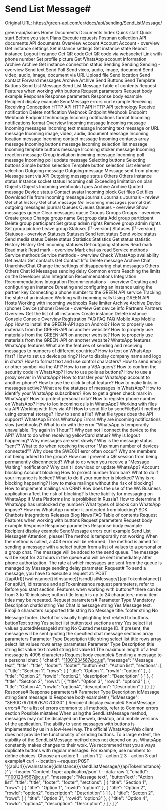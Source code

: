 # Send List Message#

Original URL: https://green-api.com/en/docs/api/sending/SendListMessage/

green-api/issues Home Documents Documents Index Quick start Quick start Before you start Plans Execute requests Postman collection API documents API documents Overview Account Account Account - overview Get instance settings Set instance settings Get instance state Reboot instance Logout instance Get QR code Get QR code via websocket Link with phone number Set profile picture Get WhatsApp account information Archive Archive Get instance connection status Sending Sending Sending - overview Send text Send Poll Send video, audio, image, document Send video, audio, image, document via URL Upload file Send location Send contact Forward messages Archive Archive Send Buttons Send Template Buttons Send List Message Send List Message Table of contents Request Features when working with buttons Request parameters Request body example Response Response parameters Response body example Recipient display example SendMessage errors curl example Receiving Receiving Conception HTTP API HTTP API HTTP API technology Receive notification Delete notification Webhook Endpoint Webhook Endpoint Webhook Endpoint technology Incoming notifications format Incoming notifications format Overview Incoming message Incoming message Incoming messages Incoming text message Incoming text message or URL message Incoming image, video, audio, document message Incoming location message Incoming contact message Incoming contacts array message Incoming buttons message Incoming selection list message Incoming template buttons message Incoming sticker message Incoming reaction message Group invitation incoming message Incoming poll message Incoming poll update message Selecting buttons Selecting buttons Simple button selection Template button selection List element selection Outgoing message Outgoing message Message sent from phone Message sent via API Outgoing message status Others Others Instance status Instance socket status Incoming call Exceeding limitation on plan Objects Objects Incoming webhooks types Archive Archive Quoted message Device status Contact avatar Incoming block Get files Get files Download file from incoming message Journals Journals Journals - review Get chat history Get chat message Get incoming messages journal Get outgoing messages journal Queues Queues Queues - overview Show messages queue Clear messages queue Groups Groups Groups - overview Create group Change group name Get group data Add group participant Delete group participant Set group admin rights Remove group admin rights Set group picture Leave group Statuses (Î²-version) Statuses (Î²-version) Statuses - overview Statuses Statuses Send text status Send voice status Send media status Delete status Statistics Statistics Get status statistic History History Get incoming statuses Get outgoing statuses Read mark Read mark Read mark - overview Mark chat as read Service methods Service methods Service methods - overview Check WhatsApp availability Get avatar Get contacts Get Contact Info Delete message Archive Chat UnarchiveChat Change the settings of disappearing chat messages Others Others Chat Id Messages sending delay Common errors Reaching the limits on the Developer plan Integration Recommendations Integration Recommendations Integration Recommendations - overview Creating and configuring an instance Ð¡reating and configuring an instance using the partner key Connecting a phone number to the GREEN API service Tracking the state of an instance Working with incoming calls Using GREEN API Hosts Working with incoming webhooks Rate limiter Archive Archive Device (phone) Device (phone) Device - overview Get device info Partners Partners Overview Get the list of all instances Create instance Delete instance Console Console Overview Registration FAQ FAQ FAQ Mobile App Mobile App How to install the GREEN-API app on Android? How to properly use materials from the GREEN-API on another website? How to properly use materials from the GREEN-API on another website? How to properly use materials from the GREEN-API on another website? WhatsApp features WhatsApp features What are the features of sending and receiving messages to numbers of different countries? How to text on WhatsApp first? How to set up device pairing? How to display company name and logo in chats? How to format text and use control characters? How to send emoji or other symbol via the API? How to run a VBA query? How to confirm the security code in WhatsApp? How to use polls as buttons? How to use a proxy server in WhatsApp? How to transfer your WhatsApp account to another phone? How to use the click to chat feature? How to make links in messages active? What are the statuses of messages in WhatsApp? How to identify your WhatsApp subscribers? How to get a green check mark in WhatsApp? How to protect personal data? How to register phone number on WhatsApp? How to log incoming calls in WhatsApp? Working with files via API Working with files via API How to send file by sendFileByUrl method using external storage? How to send a file? What file types does the API support? WhatsApp Errors WhatsApp Errors Why are incoming notifications slow (webhooks)? What to do with the error "WhatsApp is temporarily unavailable. Try again in 1 hour."? Why can not I connect the device to the API? What to do when receiving yellowCard status? Why is logout happening? Why messages are sent slowly? Why is the message status "sent"? What to do when receiving the error "Maximum number of devices connected"? Why does the SWE001 error often occur? Why are members not being added to the group? How can I prevent a QR session from being permanently disconnected? What to do when you receive a "Message Waiting" notification? Why can`t I download or update WhatsApp? Account blocking Account blocking How to protect number from ban? What to do if your instance is locked? What to do if your number is blocked? Why is re-blocking happening? How to make mailings without the risk of blocking? How to implement mailings via CRM? How does the use of the WA Business application affect the risk of blocking? Is there liability for messaging on WhatsApp if Meta Platforms Inc is prohibited in Russia? How to determine if WhatsApp has unblocked my number? What types of blocks can WhatsApp impose? How my WhatsApp number is protected from blocking? SDK Chatbots Integrations Releases Blog News FAQ Table of contents Request Features when working with buttons Request parameters Request body example Response Response parameters Response body example Recipient display example SendMessage errors curl example Send List Message# Attention, please! The method is temporarily not working When the method is called, a 403 error will be returned. The method is aimed for sending a message with a select button from a list of values to a personal or a group chat. The message will be added to the send queue. The message will be kept for 24 hours in the queue and will be sent immediately after phone authorization. The rate at which messages are sent from the queue is managed by Message sending delay parameter. Request# To send a message, you have to execute a request at: POST {{apiUrl}}/waInstance{{idInstance}}/sendListMessage/{{apiTokenInstance}} For apiUrl, idInstance and apiTokenInstance request parameters, refer to Before you start section. Features when working with buttons# there can be from 3 to 10 inclusive; button title length is up to 24 characters; menu item titles may be repeated. Request parameters# Parameter Type Mandatory Description chatId string Yes Chat Id message string Yes Message text. Emoji ð characters supported title string No Message title. footer string No Message footer. Useful for visually highlighting text related to buttons. buttonText string Yes select list button text sections array Yes select list values quotedMessageId string No Quoted message ID. If present, the message will be sent quoting the specified chat message sections array parameters Parameter Type Description title string select list title rows array select list values rows array parameters Parameter Type Description title string list value text rowId string list value Id The maximum length of a text message is 4096 characters Request body example# Sending a message to a personal chat: { "chatId": "11001234567@c.us", "message": "Message text", "title": "title", "footer": "footer", "buttonText": "Action list", "sections": [ { "title": "Section 1", "rows": [ { "title": "Option 1", "rowId": "option1" }, { "title": "Option 2", "rowId": "option2", "description": "Description" } ] }, { "title": "Section 2", "rows": [ { "title": "Option 3", "rowId": "option3" }, { "title": "Option 4", "rowId": "option4", "description": "Description" } ] } ] } Response# Response parameters# Parameter Type Description idMessage string Sent message Id Response body example# { "idMessage": "3EB0C767D097B7C7C030" } Recipient display example# SendMessage errors# For a list of errors common to all methods, refer to Common errors section Possible mistakes When using the SendListMessage method, messages may not be displayed on the web, desktop, and mobile versions of the application. The ability to send messages with buttons is implemented by us in a low-level way. The official WhatsApp-Web client does not provide the functionality of sending buttons. To a large extent, the stability of the SendListMessage method does not depend on us, WhatsApp constantly makes changes to their work. We recommend that you always duplicate buttons with regular messages. For example, use numbers to define choices. Choose an action: 1 - action 1 2 - action 2 3 - action 3 curl example# curl --location --request POST '{{apiUrl}}/waInstance{{idInstance}}/sendListMessage/{{apiTokenInstance}}' \ --header 'Content-Type: application/json' \ --data-raw '{ "chatId": "11001234567@c.us", "message": "Message text", "buttonText": "Action list", "title": "title", "footer": "footer", "sections": [ { "title": "Section 1", "rows": [ { "title": "Option 1", "rowId": "option1" }, { "title": "Option 2", "rowId": "option2", "description": "Description" } ] }, { "title": "Secton 2", "rows": [ { "title": "Option 3", "rowId": "option3" }, { "title": "Option 4", "rowId": "option4", "description": "Description" } ] } ] }'